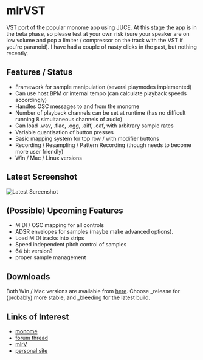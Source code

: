 mlrVST
======

VST port of the popular monome app using JUCE. At this stage the app is in the beta phase, so please test at your own risk (sure your speaker are on low volume and pop a limiter / compressor on the track with the VST if you're paranoid). I have had a couple of nasty clicks in the past, but nothing recently.

Features / Status
-----------------

- Framework for sample manipulation (several playmodes implemented)
- Can use host BPM or internal tempo (can calculate playback speeds accordingly)
- Handles OSC messages to and from the monome
- Number of playback channels can be set at runtime (has no difficult running 8 simultaneous channels of audio)
- Can load .wav, .flac, .ogg, .aiff, .caf, with arbitrary sample rates
- Variable quantisation of button presses
- Basic mapping system for top row / with modifier buttons
- Recording / Resampling / Pattern Recording (though needs to become more user friendly)
- Win / Mac / Linux versions

Latest Screenshot
-----------------

![Latest Screenshot](https://raw.github.com/hemmer/mlrVST/master/Screenshots/Latest.png)

(Possible) Upcoming Features
-------------------------
- MIDI / OSC mapping for all controls
- ADSR envelopes for samples (maybe make advanced options).
- Load MIDI tracks into strips
- Speed independent pitch control of samples
- 64 bit version?
- proper sample management

Downloads
---------

Both Win / Mac versions are available from [here](https://github.com/hemmer/mlrVST/tree/master/Releases). Choose _release for (probably) more stable, and _bleeding for the latest build.

Links of Interest
-----------------

- [monome](http://monome.org)
- [forum thread](http://post.monome.org/comments.php?DiscussionID=12988)
- [mlrV](http://parallelogram.cc/mlrv/)
- [personal site](http://ewanhemingway.co.uk)




